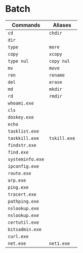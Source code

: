 # Batch

| Commands         | Aliases      |
| ---------------- | ------------ |
| `cd`             | `chdir`      |
| `dir`            |              |
| `type`           | `more`       |
| `copy`           | `xcopy`      |
| `type nul`       | `copy nul`   |
| `mv`             | `move`       |
| `ren`            | `rename`     |
| `del`            | `erase`      |
| `md`             | `mkdir`      |
| `rd`             | `rmdir`      |
| `whoami.exe`     |              |
| `cls`            |              |
| `doskey.exe`     |              |
| `echo`           |              |
| `tasklist.exe`   |              |
| `taskkill.exe`   | `tskill.exe` |
| `findstr.exe`    |              |
| `find.exe`       |              |
| `systeminfo.exe` |              |
| `ipconfig.exe`   |              |
| `route.exe`      |              |
| `arp.exe`        |              |
| `ping.exe`       |              |
| `tracert.exe`    |              |
| `pathping.exe`   |              |
| `nslookup.exe`   |              |
| `nslookup.exe`   |              |
| `certutil.exe`   |              |
| `bitsadmin.exe`  |              |
| `curl.exe`       |              |
| `net.exe`        | `net1.exe`   |
